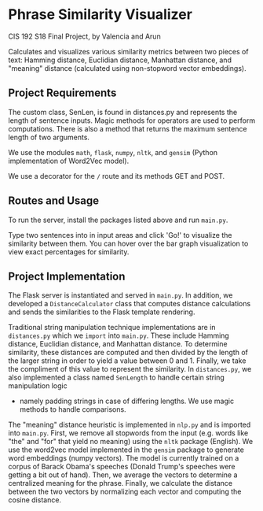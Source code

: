 # Phrase Similarity Visualizer
CIS 192 S18 Final Project, by Valencia and Arun

Calculates and visualizes various similarity metrics between two pieces of text: Hamming distance, Euclidian distance, Manhattan distance, and "meaning" distance (calculated using non-stopword vector embeddings).

## Project Requirements
The custom class, SenLen, is found in distances.py and represents the length of sentence inputs. Magic methods for operators are used to perform computations. There is also a method that returns the maximum sentence length of two arguments.

We use the modules `math`, `flask`, `numpy`, `nltk`, and `gensim` (Python implementation of Word2Vec model). 

We use a decorator for the `/` route and its methods GET and POST.
 
## Routes and Usage
To run the server, install the packages listed above and run `main.py`.

Type two sentences into in input areas and click 'Go!' to visualize the similarity between them. You can hover over
the bar graph visualization to view exact percentages for similarity.

## Project Implementation

The Flask server is instantiated and served in `main.py`. In addition, we developed a `DistanceCalculator` class that
computes distance calculations and sends the similarities to the Flask template rendering.

Traditional string manipulation technique implementations are in `distances.py` which we `import` into `main.py`. These include
Hamming distance, Euclidian distance, and Manhattan distance. To determine similarity, these distances are computed and then
divided by the length of the larger string in order to yield a value between 0 and 1. Finally, we take the compliment of this value to 
represent the similarity. In `distances.py`, we also implemented a class named `SenLength` to handle certain string manipulation logic
- namely padding strings in case of differing lengths. We use magic methods to handle comparisons.

The "meaning" distance heuristic is implemented in `nlp.py` and is imported into `main.py`. First, we remove all stopwords from 
the input (e.g. words like "the" and "for" that yield no meaning) using the `nltk` package (English).
We use the word2vec model implemented in the `gensim` package to generate word embeddings (numpy vectors). The model is currently
trained on a corpus of Barack Obama's speeches (Donald Trump's speeches were getting a bit out of hand). Then, we
average the vectors to determine a centralized meaning for the phrase. Finally, we calculate the distance between the two vectors
by normalizing each vector and computing the cosine distance. 